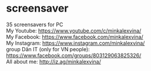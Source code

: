 # screensaver
35 screensavers for PC <br>
My Youtube: https://www.youtube.com/c/minkalexvina/ <br>
My Facebook: https://www.facebook.com/minkalexvina/ <br>
My Instagram: https://www.instagram.com/minkalexvina/ <br>
group Dân IT (only for VN people): https://www.facebook.com/groups/803129063825326/ <br>
All about me: http://iz.ag/minkalexvina/ <br>
